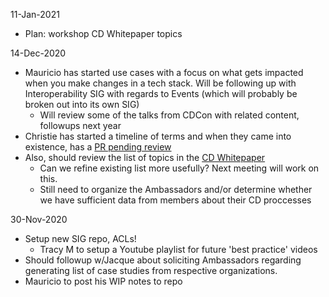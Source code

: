 11-Jan-2021
- Plan: workshop CD Whitepaper topics


14-Dec-2020
- Mauricio has started use cases with a focus on what gets impacted when you make changes in a tech stack.  Will be following up with Interoperability SIG with regards to Events (which will probably be broken out into its own SIG)
    - Will review some of the talks from CDCon with related content, followups next year
- Christie has started a timeline of terms and when they came into existence, has a [PR pending review](https://github.com/cdfoundation/almanac/pull/1)
- Also, should review the list of topics in the [CD Whitepaper]( https://docs.google.com/document/d/1aZT__F57g1BMPzpsV6RAC86k_FfetkAWMhdVT22PZrM/edit#heading=h.ayrusou2822c)
    - Can we refine existing list more usefully?  Next meeting will work on this.
    - Still need to organize the Ambassadors and/or determine whether we have sufficient data from members about their CD proccesses


30-Nov-2020

- Setup new SIG repo, ACLs! 
    - Tracy M to setup a Youtube playlist for future 'best practice' videos 
- Should followup w/Jacque about soliciting Ambassadors regarding generating list of case studies from respective organizations. 
- Mauricio to post his WIP notes to repo
